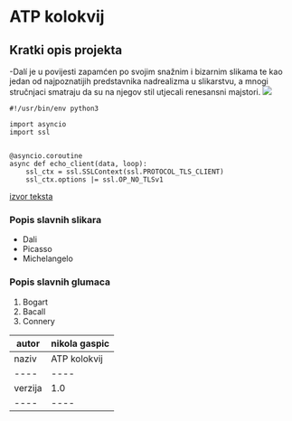 # ATP kolokvij

## Kratki opis projekta
-Dalí je u povijesti zapamćen po svojim snažnim i bizarnim slikama te kao jedan od najpoznatijih predstavnika nadrealizma u slikarstvu, a mnogi stručnjaci smatraju da su na njegov stil utjecali renesansni majstori.
![](slika1.jpg)

```
#!/usr/bin/env python3

import asyncio
import ssl


@asyncio.coroutine
async def echo_client(data, loop):
    ssl_ctx = ssl.SSLContext(ssl.PROTOCOL_TLS_CLIENT)
    ssl_ctx.options |= ssl.OP_NO_TLSv1
```

[izvor teksta](https://hr.wikipedia.org/wiki/Glavna_stranica)

### Popis slavnih slikara
- Dali
- Picasso
- Michelangelo

### Popis slavnih glumaca
1. Bogart
2. Bacall
3. Connery

| autor | nikola gaspic |
|----|----|
| naziv | ATP kolokvij|
|----|----|
| verzija | 1.0 |
|----|----| 
